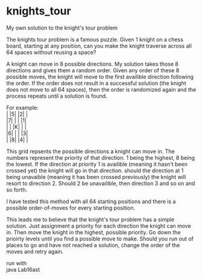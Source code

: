 # knights_tour
My own solution to the knight's tour problem

The knights tour problem is a famous puzzle. Given 1 knight on a chess board, starting at any position, can you make the knight traverse across all 64 spaces without reusing a space?

A knight can move in 8 possible directions. My solution takes those 8 directions and gives them a random order. Given any order of these 8 possible moves, the knight will move to the first availible direction following the order. If the order does not result in a successful solution (the knight does not move to all 64 spaces), then the order is randomized again and the process repeats until a solution is found.

For example:<br/>
| |5| |2| |<br/>
|7| | | |1|<br/>
| | |K| | |<br/>
|6| | | |3|<br/>
| |8| |4| |<br/>

This grid repsents the possible directions a knight can move in. The numbers represent the priority of that direction. 1 being the highest, 8 being the lowest. If the direction at priority 1 is availible (meaning it hasn't been crossed yet) the knight will go in that direction. should the direction at 1 being unavaible (meaning it has been crossed previously) the knight will resort to direction 2. Should 2 be unavailible, then direction 3 and so on and so forth. 

I have tested this method with all 64 starting positions and there is a possible order-of-moves for every starting position.

This leads me to believe that the knight's tour problem has a simple solution. Just assignment a priority for each direction the knight can move in. Then move the knight in the highest, possible priority. Go down the prioirty levels until you find a possible move to make. Should you run out of places to go and have not reached a solution, change the order of the moves and retry again.


run with<br/>
java Lab16ast
